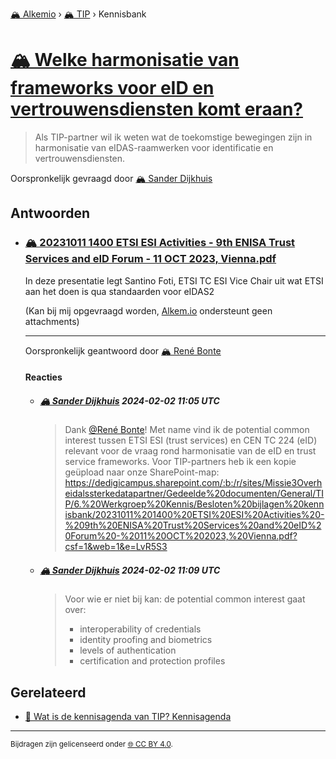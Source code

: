 [🏔️ Alkemio](https://welcome.alkem.io/) › [🏔️ TIP](https://alkem.io/tip/dashboard) › Kennisbank
# [🏔️ Welke harmonisatie van frameworks voor eID en vertrouwensdiensten komt eraan?](https://alkem.io/tip/collaboration/welkeharmonisatiev-4038)
>Als TIP-partner wil ik weten wat de toekomstige bewegingen zijn in harmonisatie van eIDAS-raamwerken voor identificatie en vertrouwensdiensten.

Oorspronkelijk gevraagd door [🏔️ Sander Dijkhuis](https://alkem.io/user/sander-dijkhuis-3912)
## Antwoorden
- ### <a id="202310111400etsie-1922"></a> [🏔️ 20231011 1400 ETSI ESI Activities - 9th ENISA Trust Services and eID Forum - 11 OCT 2023, Vienna.pdf](https://alkem.io/tip/collaboration/welkeharmonisatiev-4038/posts/202310111400etsie-1922)
  In deze presentatie legt Santino Foti, ETSI TC ESI Vice Chair uit wat ETSI aan het doen is qua standaarden voor eIDAS2
  
  (Kan bij mij opgevraagd worden, [Alkem.io](http://Alkem.io) ondersteunt geen attachments)

  ***
  Oorspronkelijk geantwoord door [🏔️ René Bonte](https://alkem.io/tip/collaboration/welkeharmonisatiev-4038/posts/202310111400etsie-1922)

  #### Reacties
    - ##### [🏔️ Sander Dijkhuis](https://alkem.io/user/sander-dijkhuis-3912) 2024-02-02 11:05 UTC
      >Dank [@René Bonte](https://alkem.io/user/rene-bonte-9498)! Met name vind ik de potential common interest tussen ETSI ESI (trust services) en CEN TC 224 (eID) relevant voor de vraag rond harmonisatie van de eID en trust service frameworks. Voor TIP-partners heb ik een kopie geüpload naar onze SharePoint-map: https://dedigicampus.sharepoint.com/:b:/r/sites/Missie3Overheidalssterkedatapartner/Gedeelde%20documenten/General/TIP/6.%20Werkgroep%20Kennis/Besloten%20bijlagen%20kennisbank/20231011%201400%20ETSI%20ESI%20Activities%20-%209th%20ENISA%20Trust%20Services%20and%20eID%20Forum%20-%2011%20OCT%202023,%20Vienna.pdf?csf=1&web=1&e=LvR5S3
    - ##### [🏔️ Sander Dijkhuis](https://alkem.io/user/sander-dijkhuis-3912) 2024-02-02 11:09 UTC
      >Voor wie er niet bij kan: de potential common interest gaat over:
      >- interoperability of credentials
      >- identity proofing and biometrics
      >- levels of authentication
      >- certification and protection profiles
## Gerelateerd
- [📌 Wat is de kennisagenda van TIP? Kennisagenda](watisdekennisagen-9941.md#kennisagenda-5711)
* * *
<small>Bijdragen zijn gelicenseerd onder [🌐 CC BY 4.0](https://creativecommons.org/licenses/by/4.0/deed.nl).</small>
